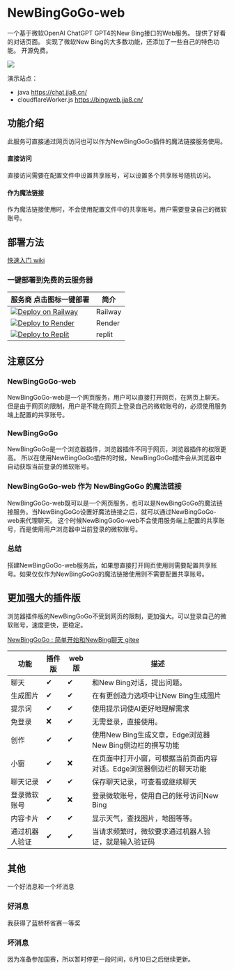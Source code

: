 # NewBingGoGo-web

一个基于微软OpenAI ChatGPT GPT4的New Bing接口的Web服务。
提供了好看的对话页面。
实现了微软New Bing的大多数功能，还添加了一些自己的特色功能。
开源免费。

![](./docs/img/1.png)

演示站点：
- java https://chat.jja8.cn/
- cloudflareWorker.js https://bingweb.jja8.cn/

## 功能介绍
此服务可直接通过网页访问也可以作为NewBingGoGo插件的魔法链接服务使用。

#### **直接访问** 
直接访问需要在配置文件中设置共享账号，可以设置多个共享账号随机访问。

#### **作为魔法链接**
作为魔法链接使用时，不会使用配置文件中的共享账号。用户需要登录自己的微软账号。


## 部署方法

[快速入门 wiki](https://github.com/jianjianai/NewBingGoGo-Web/wiki/%E5%BF%AB%E9%80%9F%E5%85%A5%E9%97%A8)

### 一键部署到免费的云服务器
|服务商 点击图标一键部署|简介|
|---|---|
|[![Deploy on Railway](https://railway.app/button.svg)](https://railway.app/template/GE_YVq?referralCode=s40fic)|Railway|
|[![Deploy to Render](https://render.com/images/deploy-to-render-button.svg)](https://render.com/deploy?repo=https://github.com/jianjianai/NewBingGoGo-Web)|Render|
|[![Deploy to Replit]()](https://replit.com/@jianjianai/NewBingGoGo-Web)|replit|


## 注意区分
### NewBingGoGo-web
NewBingGoGo-web是一个网页服务，用户可以直接打开网页，在网页上聊天。
但是由于网页的限制，用户是不能在网页上登录自己的微软账号的，必须使用服务端上配置的共享账号。

### NewBingGoGo
NewBingGoGo是一个浏览器插件，浏览器插件不同于网页，浏览器插件的权限更高。
所以在使用NewBingGoGo插件的时候，NewBingGoGo插件会从浏览器中自动获取当前登录的微软账号。

### NewBingGoGo-web 作为 NewBingGoGo 的魔法链接
NewBingGoGo-web既可以是一个网页服务，也可以是NewBingGoGo的魔法链接服务。当NewBingGoGo设置好魔法链接之后，就可以通过NewBingGoGo-web来代理聊天。
这个时候NewBingGoGo-web不会使用服务端上配置的共享账号，而是使用用户浏览器中当前登录的微软账号。

### 总结
搭建NewBingGoGo-web服务后，如果想直接打开网页使用则需要配置共享账号。如果仅仅作为NewBingGoGo的魔法链接使用则不需要配置共享账号。


## 更加强大的插件版
浏览器插件版的NewBingGoGo不受到网页的限制，更加强大。可以登录自己的微软账号，速度更快，更稳定。

[NewBingGoGo : 简单开始和NewBing聊天 gitee](https://gitee.com/jja8/NewBingGoGo)

| 功能     | 插件版 | web版 | 描述                                     |
|--------|-----|------|----------------------------------------|
| 聊天     | ✔   | ✔    | 和New Bing对话，提出问题。                      |
| 生成图片   | ✔   | ✔    | 在有更创造力选项中让New Bing生成图片                 |
| 提示词    | ✔   | ✔    | 使用提示词使AI更好地理解需求                        |
| 免登录    | ❌   | ✔    | 无需登录，直接使用。                             |
| 创作     | ✔   | ✔    | 使用New Bing生成文章，Edge浏览器New Bing侧边栏的撰写功能 |
| 小窗     | ✔   | ❌    | 在页面中打开小窗，可根据当前页面内容对话。Edge浏览器侧边栏的聊天功能   |
| 聊天记录   | ✔   | ✔    | 保存聊天记录，可查看或继续聊天                        |
| 登录微软账号 | ✔   | ❌    | 登录微软账号，使用自己的账号访问New Bing               |
| 内容卡片   | ✔   | ✔    | 显示天气，查找图片，地图等等。                        |
| 通过机器人验证| ✔ | ✔  | 当请求频繁时，微软要求通过机器人验证，就是输入验证码|


## 其他
一个好消息和一个坏消息
### 好消息
我获得了蓝桥杯省赛一等奖
### 坏消息
因为准备参加国赛，所以暂时停更一段时间，6月10日之后继续更新。
